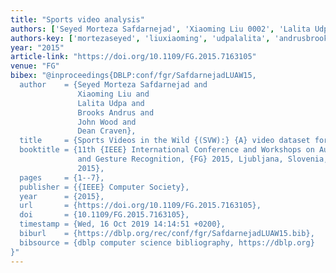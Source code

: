 ```yaml
---
title: "Sports video analysis"
authors: ['Seyed Morteza Safdarnejad', 'Xiaoming Liu 0002', 'Lalita Udpa', 'Brooks Andrus', 'John Wood', 'Dean Craven']
authors-key: ['mortezaseyed', 'liuxiaoming', 'udpalalita', 'andrusbrooks', 'woodjohn', 'cravendean']
year: "2015"
article-link: "https://doi.org/10.1109/FG.2015.7163105"
venue: "FG"
bibex: "@inproceedings{DBLP:conf/fgr/SafdarnejadLUAW15,
  author    = {Seyed Morteza Safdarnejad and
               Xiaoming Liu and
               Lalita Udpa and
               Brooks Andrus and
               John Wood and
               Dean Craven},
  title     = {Sports Videos in the Wild {(SVW):} {A} video dataset for sports analysis},
  booktitle = {11th {IEEE} International Conference and Workshops on Automatic Face
               and Gesture Recognition, {FG} 2015, Ljubljana, Slovenia, May 4-8,
               2015},
  pages     = {1--7},
  publisher = {{IEEE} Computer Society},
  year      = {2015},
  url       = {https://doi.org/10.1109/FG.2015.7163105},
  doi       = {10.1109/FG.2015.7163105},
  timestamp = {Wed, 16 Oct 2019 14:14:51 +0200},
  biburl    = {https://dblp.org/rec/conf/fgr/SafdarnejadLUAW15.bib},
  bibsource = {dblp computer science bibliography, https://dblp.org}
}"
---
```

